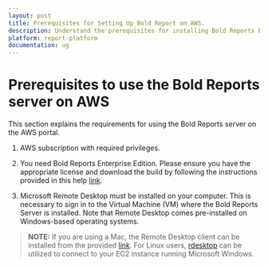 ```yaml
---
layout: post
title: Prerequisites for Setting Up Bold Report on AWS.
description: Understand the prerequisites for installing Bold Reports Enterprise Edition and hosting it on AWS for advanced reporting character count.
platform: report-platform
documentation: ug
---
```


# Prerequisites to use the Bold Reports server on AWS

This section explains the requirements for using the Bold Reports server on the AWS portal.

1. AWS subscription with required privileges.

2. You need Bold Reports Enterprise Edition. Please ensure you have the appropriate license and download the build by following the instructions provided in this help [link](../../../getting-started/#registration-and-download).

3. Microsoft Remote Desktop must be installed on your computer. This is necessary to sign in to the Virtual Machine (VM) where the Bold Reports Server is installed. Note that Remote Desktop comes pre-installed on Windows-based operating systems.

> **NOTE:** If you are using a Mac, the Remote Desktop client can be installed from the provided [link](https://apps.microsoft.com/detail/9WZDNCRFJ3PS?activetab=pivot%3Aoverviewtab&hl=en-us&gl=US). For Linux users, [rdesktop](http://www.rdesktop.org/) can be utilized to connect to your EC2 instance running Microsoft Windows.